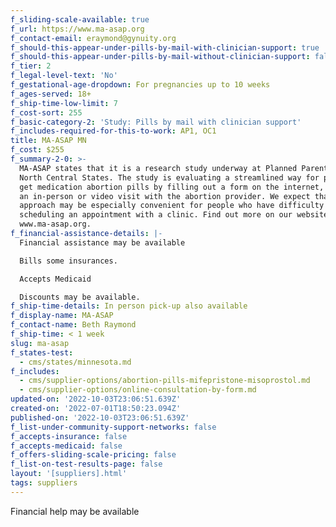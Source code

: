 ```yaml
---
f_sliding-scale-available: true
f_url: https://www.ma-asap.org
f_contact-email: eraymond@gynuity.org
f_should-this-appear-under-pills-by-mail-with-clinician-support: true
f_should-this-appear-under-pills-by-mail-without-clinician-support: false
f_tier: 2
f_legal-level-text: 'No'
f_gestational-age-dropdown: For pregnancies up to 10 weeks
f_ages-served: 18+
f_ship-time-low-limit: 7
f_cost-sort: 255
f_basic-category-2: 'Study: Pills by mail with clinician support'
f_includes-required-for-this-to-work: AP1, OC1
title: MA-ASAP MN
f_cost: $255
f_summary-2-0: >-
  MA-ASAP states that it is a research study underway at Planned Parenthood
  North Central States. The study is evaluating a streamlined way for people to
  get medication abortion pills by filling out a form on the internet, without
  an in-person or video visit with the abortion provider. We expect that this
  approach may be especially convenient for people who have difficulty
  scheduling an appointment with a clinic. Find out more on our website,
  www.ma-asap.org.
f_financial-assistance-details: |-
  Financial assistance may be available

  Bills some insurances.

  Accepts Medicaid

  Discounts may be available.
f_ship-time-details: In person pick-up also available
f_display-name: MA-ASAP
f_contact-name: Beth Raymond
f_ship-time: < 1 week
slug: ma-asap
f_states-test:
  - cms/states/minnesota.md
f_includes:
  - cms/supplier-options/abortion-pills-mifepristone-misoprostol.md
  - cms/supplier-options/online-consultation-by-form.md
updated-on: '2022-10-03T23:06:51.639Z'
created-on: '2022-07-01T18:50:23.094Z'
published-on: '2022-10-03T23:06:51.639Z'
f_list-under-community-support-networks: false
f_accepts-insurance: false
f_accepts-medicaid: false
f_offers-sliding-scale-pricing: false
f_list-on-test-results-page: false
layout: '[suppliers].html'
tags: suppliers
---
```


Financial help may be available
